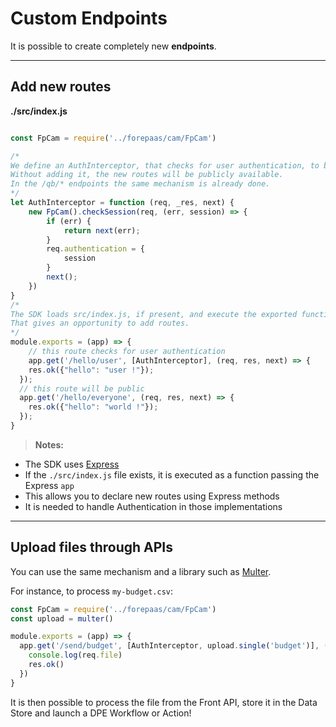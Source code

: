 # Custom Endpoints

It is possible to create completely new **endpoints**.

---
## Add new routes

**./src/index.js**
```js

const FpCam = require('../forepaas/cam/FpCam')

/*
We define an AuthInterceptor, that checks for user authentication, to be used in the new routes.
Without adding it, the new routes will be publicly available.
In the /qb/* endpoints the same mechanism is already done.
*/
let AuthInterceptor = function (req, _res, next) {
    new FpCam().checkSession(req, (err, session) => {
        if (err) {
            return next(err);
        } 
        req.authentication = {
            session
        }
        next();
    })
}
/*
The SDK loads src/index.js, if present, and execute the exported function passing the "Express app".
That gives an opportunity to add routes.
*/
module.exports = (app) => {
    // this route checks for user authentication
    app.get('/hello/user', [AuthInterceptor], (req, res, next) => {
    res.ok({"hello": "user !"});
  });
  // this route will be public
  app.get('/hello/everyone', (req, res, next) => {
    res.ok({"hello": "world !"});
  });
}
```

> **Notes:**
* The SDK uses [Express](https://expressjs.com/)
* If the `./src/index.js` file exists, it is executed as a function passing the Express `app`
* This allows you to declare new routes using Express methods
* It is needed to handle Authentication in those implementations


---
## Upload files through APIs

You can use the same mechanism and a library such as [Multer](https://www.npmjs.com/package/multer).

For instance, to process `my-budget.csv`:
```js
const FpCam = require('../forepaas/cam/FpCam')
const upload = multer()

module.exports = (app) => {
  app.get('/send/budget', [AuthInterceptor, upload.single('budget')], (req, res, next) => {
    console.log(req.file)
    res.ok()
  })
}
```
It is then possible to process the file from the Front API, store it in the Data Store and launch a DPE Workflow or Action!
